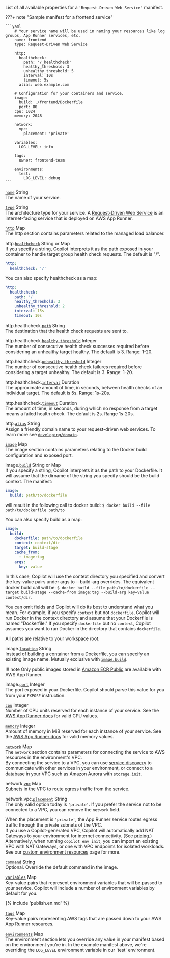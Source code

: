List of all available properties for a `'Request-Driven Web Service'` manifest.

???+ note "Sample manifest for a frontend service"

    ```yaml
        # Your service name will be used in naming your resources like log groups, App Runner services, etc.
        name: frontend
        type: Request-Driven Web Service
    
        http:
          healthcheck:
            path: '/_healthcheck'
            healthy_threshold: 3
            unhealthy_threshold: 5
            interval: 10s
            timeout: 5s
          alias: web.example.com
    
        # Configuration for your containers and service.
        image:
          build: ./frontend/Dockerfile
          port: 80
        cpu: 1024
        memory: 2048
    
        network:
          vpc:
            placement: 'private'
    
        variables:
          LOG_LEVEL: info
        
        tags:
          owner: frontend-team
    
        environments:
          test:
            LOG_LEVEL: debug
    ```

<a id="name" href="#name" class="field">`name`</a> <span class="type">String</span>  
The name of your service.

<div class="separator"></div>

<a id="type" href="#type" class="field">`type`</a> <span class="type">String</span>  
The architecture type for your service. A [Request-Driven Web Service](../concepts/services.en.md#request-driven-web-service) is an internet-facing service that is deployed on AWS App Runner.

<div class="separator"></div>

<a id="http" href="#http" class="field">`http`</a> <span class="type">Map</span>  
The http section contains parameters related to the managed load balancer.

<span class="parent-field">http.</span><a id="http-healthcheck" href="#http-healthcheck" class="field">`healthcheck`</a> <span class="type">String or Map</span>  
If you specify a string, Copilot interprets it as the path exposed in your container to handle target group health check requests. The default is "/".
```yaml
http:
  healthcheck: '/'
```
You can also specify healthcheck as a map:
```yaml
http:
  healthcheck:
    path: '/'
    healthy_threshold: 3
    unhealthy_threshold: 2
    interval: 15s
    timeout: 10s
```

<span class="parent-field">http.healthcheck.</span><a id="http-healthcheck-path" href="#http-healthcheck-path" class="field">`path`</a> <span class="type">String</span>  
The destination that the health check requests are sent to.

<span class="parent-field">http.healthcheck.</span><a id="http-healthcheck-healthy-threshold" href="#http-healthcheck-healthy-threshold" class="field">`healthy_threshold`</a> <span class="type">Integer</span>  
The number of consecutive health check successes required before considering an unhealthy target healthy. The default is 3. Range: 1-20.

<span class="parent-field">http.healthcheck.</span><a id="http-healthcheck-unhealthy-threshold" href="#http-healthcheck-unhealthy-threshold" class="field">`unhealthy_threshold`</a> <span class="type">Integer</span>  
The number of consecutive health check failures required before considering a target unhealthy. The default is 3. Range: 1-20.

<span class="parent-field">http.healthcheck.</span><a id="http-healthcheck-interval" href="#http-healthcheck-interval" class="field">`interval`</a> <span class="type">Duration</span>  
The approximate amount of time, in seconds, between health checks of an individual target. The default is 5s. Range: 1s–20s.

<span class="parent-field">http.healthcheck.</span><a id="http-healthcheck-timeout" href="#http-healthcheck-timeout" class="field">`timeout`</a> <span class="type">Duration</span>  
The amount of time, in seconds, during which no response from a target means a failed health check. The default is 2s. Range 1s-20s.

<span class="parent-field">http.</span><a id="http-alias" href="#http-alias" class="field">`alias`</a> <span class="type">String</span>  
Assign a friendly domain name to your request-driven web services. To learn more see [`developing/domain`](../developing/domain.en.md##request-driven-web-service).

<div class="separator"></div>

<a id="image" href="#image" class="field">`image`</a> <span class="type">Map</span>  
The image section contains parameters relating to the Docker build configuration and exposed port.

<span class="parent-field">image.</span><a id="image-build" href="#image-build" class="field">`build`</a> <span class="type">String or Map</span>  
If you specify a string, Copilot interprets it as the path to your Dockerfile. It will assume that the dirname of the string you specify should be the build context. The manifest:
```yaml
image:
  build: path/to/dockerfile
```
will result in the following call to docker build: `$ docker build --file path/to/dockerfile path/to`

You can also specify build as a map:
```yaml
image:
  build:
    dockerfile: path/to/dockerfile
    context: context/dir
    target: build-stage
    cache_from:
      - image:tag
    args:
      key: value
```
In this case, Copilot will use the context directory you specified and convert the key-value pairs under args to --build-arg overrides. The equivalent docker build call will be:
`$ docker build --file path/to/dockerfile --target build-stage --cache-from image:tag --build-arg key=value context/dir`.

You can omit fields and Copilot will do its best to understand what you mean. For example, if you specify `context` but not `dockerfile`, Copilot will run Docker in the context directory and assume that your Dockerfile is named "Dockerfile." If you specify `dockerfile` but no `context`, Copilot assumes you want to run Docker in the directory that contains `dockerfile`.

All paths are relative to your workspace root.

<span class="parent-field">image.</span><a id="image-location" href="#image-location" class="field">`location`</a> <span class="type">String</span>  
Instead of building a container from a Dockerfile, you can specify an existing image name. Mutually exclusive with [`image.build`](#image-build).

!!! note
    Only public images stored in [Amazon ECR Public](https://docs.aws.amazon.com/AmazonECR/latest/public/public-repositories.html) are available with AWS App Runner.

<span class="parent-field">image.</span><a id="image-port" href="#image-port" class="field">`port`</a> <span class="type">Integer</span>  
The port exposed in your Dockerfile. Copilot should parse this value for you from your `EXPOSE` instruction.

<div class="separator"></div>  

<a id="cpu" href="#cpu" class="field">`cpu`</a> <span class="type">Integer</span>  
Number of CPU units reserved for each instance of your service. See the [AWS App Runner docs](https://docs.aws.amazon.com/apprunner/latest/api/API_InstanceConfiguration.html#apprunner-Type-InstanceConfiguration-Cpu) for valid CPU values.

<div class="separator"></div>

<a id="memory" href="#memory" class="field">`memory`</a> <span class="type">Integer</span>  
Amount of memory in MiB reserved for each instance of your service. See the [AWS App Runner docs](https://docs.aws.amazon.com/apprunner/latest/api/API_InstanceConfiguration.html#apprunner-Type-InstanceConfiguration-Memory) for valid memory values.

<div class="separator"></div>

<a id="network" href="#network" class="field">`network`</a> <span class="type">Map</span>      
The `network` section contains parameters for connecting the service to AWS resources in the environment's VPC.  
By connecting the service to a VPC, you can use [service discovery](../developing/service-discovery.en.md) to communicate with other services
in your environment, or connect to a database in your VPC such as Amazon Aurora with [`storage init`](../commands/storage-init.en.md).

<span class="parent-field">network.</span><a id="network-vpc" href="#network-vpc" class="field">`vpc`</a> <span class="type">Map</span>    
Subnets in the VPC to route egress traffic from the service.

<span class="parent-field">network.vpc.</span><a id="network-vpc-placement" href="#network-vpc-placement" class="field">`placement`</a> <span class="type">String</span>  
The only valid option today is `'private'`. If you prefer the service not to be connected to a VPC, you can remove the `network` field.

When the placement is `'private'`, the App Runner service routes egress traffic through the private subnets of the VPC.  
If you use a Copilot-generated VPC, Copilot will automatically add NAT Gateways to your environment for internet connectivity. (See [pricing](https://aws.amazon.com/vpc/pricing/).)
Alternatively, when running `copilot env init`, you can import an existing VPC with NAT Gateways, or one with VPC endpoints 
for isolated workloads. See our [custom environment resources](../developing/custom-environment-resources.en.md) page for more.

<div class="separator"></div>

<a id="command" href="#command" class="field">`command`</a> <span class="type">String</span>  
Optional. Override the default command in the image.

<div class="separator"></div>

<a id="variables" href="#variables" class="field">`variables`</a> <span class="type">Map</span>  
Key-value pairs that represent environment variables that will be passed to your service. Copilot will include a number of environment variables by default for you.

{% include 'publish.en.md' %}

<div class="separator"></div>

<a id="variables" href="#variables" class="field">`tags`</a> <span class="type">Map</span>  
Key-value pairs representing AWS tags that are passed down to your AWS App Runner resources.

<div class="separator"></div>

<a id="environments" href="#environments" class="field">`environments`</a> <span class="type">Map</span>  
The environment section lets you override any value in your manifest based on the environment you're in. In the example manifest above, we're overriding the `LOG_LEVEL` environment variable in our 'test' environment.

